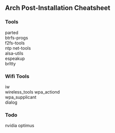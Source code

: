 ## Arch Post-Installation Cheatsheet ##

### Tools ###

parted  
btrfs-progs  
f2fs-tools  
ntp net-tools  
alsa-utils  
espeakup  
brltty  

### Wifi Tools ###

iw  
wireless_tools
wpa_actiond  
wpa_supplicant  
dialog

### Todo  ###

nvidia optimus
